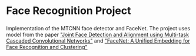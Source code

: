 # Face Recognition Project
###

Implementation of the MTCNN face detector and FaceNet. The project uses model from the paper ["Joint Face Detection and Alignment using
Multi-task Cascaded Convolutional Networks"](https://arxiv.org/abs/1604.02878) and ["FaceNet: A Unified Embedding for Face Recognition and Clustering"](http://arxiv.org/abs/1503.03832)
